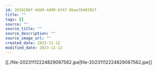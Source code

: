 ```yaml
---
id: 2639298f-4dd9-4d99-bf47-8bae7840392f
title: ""
tags: []
source: ""
source_title: ""
source_description: ""
source_image_url: ""
created_date: 2023-11-12
modified_date: 2023-11-12
---
```


[[./file-20231112224829087562.jpe|file-20231112224829087562.jpe]]